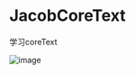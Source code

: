 # JacobCoreText
学习coreText

 ![image](https://github.com/JacobChenbo/JacobCoreText/raw/master/Images/1.jpeg)

